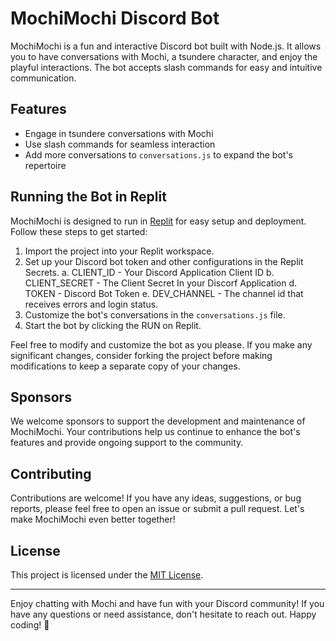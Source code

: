 # MochiMochi Discord Bot

MochiMochi is a fun and interactive Discord bot built with Node.js. It allows you to have conversations with Mochi, a tsundere character, and enjoy the playful interactions. The bot accepts slash commands for easy and intuitive communication.

## Features

- Engage in tsundere conversations with Mochi
- Use slash commands for seamless interaction
- Add more conversations to `conversations.js` to expand the bot's repertoire

## Running the Bot in Replit

MochiMochi is designed to run in [Replit](https://replit.com/) for easy setup and deployment. Follow these steps to get started:

1. Import the project into your Replit workspace.
2. Set up your Discord bot token and other configurations in the Replit Secrets.
      a. CLIENT_ID - Your Discord Application Client ID
      b. CLIENT_SECRET - The Client Secret  In your Discorf Application
      d. TOKEN - Discord Bot Token
      e. DEV_CHANNEL - The channel id that receives errors and login status. 
3. Customize the bot's conversations in the `conversations.js` file.
4. Start the bot by clicking the RUN on Replit.

Feel free to modify and customize the bot as you please. If you make any significant changes, consider forking the project before making modifications to keep a separate copy of your changes.

## Sponsors

We welcome sponsors to support the development and maintenance of MochiMochi. Your contributions help us continue to enhance the bot's features and provide ongoing support to the community.

## Contributing

Contributions are welcome! If you have any ideas, suggestions, or bug reports, please feel free to open an issue or submit a pull request. Let's make MochiMochi even better together!

## License

This project is licensed under the [MIT License](LICENSE).

---

Enjoy chatting with Mochi and have fun with your Discord community! If you have any questions or need assistance, don't hesitate to reach out. Happy coding! 🌸

